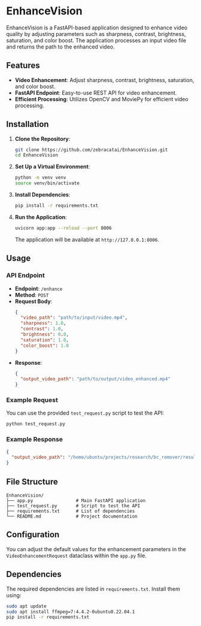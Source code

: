 # EnhanceVision

EnhanceVision is a FastAPI-based application designed to enhance video quality by adjusting parameters such as sharpness, contrast, brightness, saturation, and color boost. The application processes an input video file and returns the path to the enhanced video.

## Features

- **Video Enhancement**: Adjust sharpness, contrast, brightness, saturation, and color boost.
- **FastAPI Endpoint**: Easy-to-use REST API for video enhancement.
- **Efficient Processing**: Utilizes OpenCV and MoviePy for efficient video processing.

## Installation

1. **Clone the Repository**:
   ```bash
   git clone https://github.com/zebracatai/EnhanceVision.git
   cd EnhanceVision
   ```

2. **Set Up a Virtual Environment**:
   ```bash
   python -m venv venv
   source venv/bin/activate 
   ```

3. **Install Dependencies**:
   ```bash
   pip install -r requirements.txt
   ```

4. **Run the Application**:
   ```bash
   uvicorn app:app --reload --port 8006
   ```

   The application will be available at `http://127.0.0.1:8006`.

## Usage

### API Endpoint

- **Endpoint**: `/enhance`
- **Method**: `POST`
- **Request Body**:
  ```json
  {
    "video_path": "path/to/input/video.mp4",
    "sharpness": 1.0,
    "contrast": 1.0,
    "brightness": 0.0,
    "saturation": 1.0,
    "color_boost": 1.0
  }
  ```
- **Response**:
  ```json
  {
    "output_video_path": "path/to/output/video_enhanced.mp4"
  }
  ```

### Example Request

You can use the provided `test_request.py` script to test the API:

```bash
python test_request.py
```

### Example Response

```json
{
  "output_video_path": "/home/ubuntu/projects/research/bc_remover/result_voice_enhanced.mp4"
}
```

## File Structure

```
EnhanceVision/
├── app.py                # Main FastAPI application
├── test_request.py       # Script to test the API
├── requirements.txt      # List of dependencies
└── README.md             # Project documentation
```

## Configuration

You can adjust the default values for the enhancement parameters in the `VideoEnhancementRequest` dataclass within the `app.py` file.

## Dependencies

The required dependencies are listed in `requirements.txt`. Install them using:

```bash
sudo apt update
sudo apt install ffmpeg=7:4.4.2-0ubuntu0.22.04.1
pip install -r requirements.txt
```

